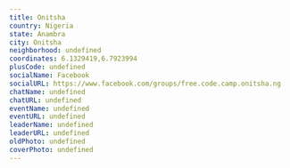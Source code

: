 ```yaml
---
title: Onitsha
country: Nigeria
state: Anambra
city: Onitsha
neighborhood: undefined
coordinates: 6.1329419,6.7923994
plusCode: undefined
socialName: Facebook
socialURL: https://www.facebook.com/groups/free.code.camp.onitsha.ng
chatName: undefined
chatURL: undefined
eventName: undefined
eventURL: undefined
leaderName: undefined
leaderURL: undefined
oldPhoto: undefined
coverPhoto: undefined
---
```

